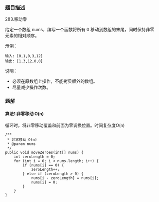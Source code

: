 ### 题目描述
283.移动零

给定一个数组 nums，编写一个函数将所有 0 移动到数组的末尾，同时保持非零元素的相对顺序。

示例：
```
输入: [0,1,0,3,12]
输出: [1,3,12,0,0]
```

说明：

- 必须在原数组上操作，不能拷贝额外的数组。
- 尽量减少操作次数。

### 题解

#### 算法1 非零移动 O(n)

循环时，将非零移动覆盖和前面为零调换位置。时间复杂度O(n)


```$java
/**
 * 非零移动 O(n)
 * @param nums
 */
public void moveZeroes(int[] nums) {
    int zeroLength = 0;
    for (int i = 0; i < nums.length; i++) {
        if (nums[i] == 0) {
            zeroLength++;
        } else if (zeroLength > 0) {
            nums[i - zeroLength] = nums[i];
            nums[i] = 0;
        }
    }
}
```